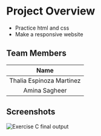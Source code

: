 # Project Overview
- Practice html and css 
- Make a responsive website 

## Team Members
|Name|
|:---:|
|Thalia Espinoza Martinez|
|      Amina Sagheer     |



## Screenshots

![Exercise C final output](./ExerciseC.gif)


